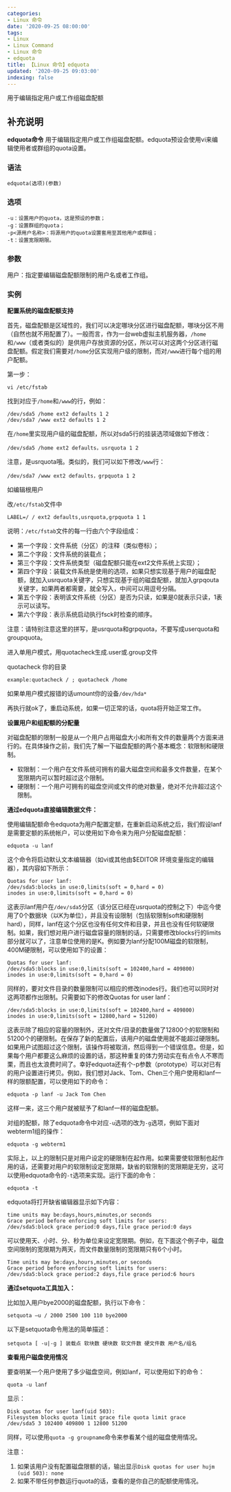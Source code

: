 ```yaml
---
categories:
- Linux 命令
date: '2020-09-25 08:00:00'
tags:
- Linux
- Linux Command
- Linux 命令
- edquota
title: 【Linux 命令】edquota
updated: '2020-09-25 09:03:00'
indexing: false
---
```


用于编辑指定用户或工作组磁盘配额

## 补充说明

**edquota命令** 用于编辑指定用户或工作组磁盘配额。edquota预设会使用vi来编辑使用者或群组的quota设置。

###  语法

```shell
edquota(选项)(参数)
```

###  选项

```shell
-u：设置用户的quota，这是预设的参数；
-g：设置群组的quota；
-p<源用户名称>：将源用户的quota设置套用至其他用户或群组；
-t：设置宽限期限。
```

###  参数

用户：指定要编辑磁盘配额限制的用户名或者工作组。

###  实例

 **配置系统的磁盘配额支持** 

首先，磁盘配额是区域性的，我们可以决定哪块分区进行磁盘配额，哪块分区不用（自然也就不用配置了）。一般而言，作为一台web虚拟主机服务器，`/home`和`/www`（或者类似的）是供用户存放资源的分区，所以可以对这两个分区进行磁盘配额。假定我们需要对`/home`分区实现用户级的限制，而对`/www`进行每个组的用户配额。

第一步：

```shell
vi /etc/fstab
```

找到对应于`/home`和`/www`的行，例如：

```shell
/dev/sda5 /home ext2 defaults 1 2
/dev/sda7 /www ext2 defaults 1 2
```

在`/home`里实现用户级的磁盘配额，所以对sda5行的挂装选项域做如下修改：

```shell
/dev/sda5 /home ext2 defaults，usrquota 1 2
```

注意，是usrquota哦。类似的，我们可以如下修改`/www`行：

```shell
/dev/sda7 /www ext2 defaults，grpquota 1 2
```

如编辑根用户

改`/etc/fstab`文件中

```shell
LABEL=/ / ext2 defaults,usrquota,grpquota 1 1
```

说明：`/etc/fstab`文件的每一行由六个字段组成：

*   第一个字段：文件系统（分区）的注释（类似卷标）；
*   第二个字段：文件系统的装载点；
*   第三个字段：文件系统类型（磁盘配额只能在ext2文件系统上实现）；
*   第四个字段：装载文件系统是使用的选项，如果只想实现基于用户的磁盘配额，就加入usrquota关键字，只想实现基于组的磁盘配额，就加入grpqouta关键字，如果两者都需要，就全写入，中间可以用逗号分隔。
*   第五个字段：表明该文件系统（分区）是否为只读，如果是0就表示只读，1表示可以读写。
*   第六个字段：表示系统启动执行fsck时检查的顺序。

注意：请特别注意这里的拼写，是usrquota和grpquota，不要写成userquota和groupquota。

进入单用户模式，用quotacheck生成.user或.group文件

quotacheck 你的目录

```shell
example:quotacheck / ; quotacheck /home
```

如果单用户模式报错的话umount你的设备`/dev/hda*`

再执行就ok了，重启动系统，如果一切正常的话，quota将开始正常工作。

 **设置用户和组配额的分配量** 

对磁盘配额的限制一般是从一个用户占用磁盘大小和所有文件的数量两个方面来进行的。在具体操作之前，我们先了解一下磁盘配额的两个基本概念：软限制和硬限制。

*   软限制：一个用户在文件系统可拥有的最大磁盘空间和最多文件数量，在某个宽限期内可以暂时超过这个限制。
*   硬限制：一个用户可拥有的磁盘空间或文件的绝对数量，绝对不允许超过这个限制。

 **通过edquota直接编辑数据文件：** 

使用编辑配额命令edquota为用户配置定额，在重新启动系统之后，我们假设lanf是需要定额的系统帐户，可以使用如下命令来为用户分配磁盘配额：

```shell
edquota -u lanf
```

这个命令将启动默认文本编辑器（如vi或其他由$EDITOR 环境变量指定的编辑器），其内容如下所示：

```shell
Quotas for user lanf:
/dev/sda5:blocks in use:0,limits(soft = 0,hard = 0)
inodes in use:0,limits(soft = 0,hard = 0)
```

这表示lanf用户在`/dev/sda5`分区（该分区已经在usrquota的控制之下）中迄今使用了0个数据块（以K为单位），并且没有设限制（包括软限制soft和硬限制hard），同样，lanf在这个分区也没有任何文件和目录，并且也没有任何软硬限制。如果，我们想对用户进行磁盘容量的限制的话，只需要修改blocks行的limits部分就可以了，注意单位使用的是K。例如要为lanf分配100M磁盘的软限制，400M硬限制，可以使用如下的设置：

```shell
Quotas for user lanf:
/dev/sda5:blocks in use:0,limits(soft = 102400,hard = 409800)
inodes in use:0,limits(soft = 0,hard = 0)
```

同样的，要对文件目录的数量限制可以相应的修改inodes行。我们也可以同时对这两项都作出限制。只需要如下的修改Quotas for user lanf：

```shell
/dev/sda5:blocks in use:0,limits(soft = 102400,hard = 409800)
inodes in use:0,limits(soft = 12800,hard = 51200)
```

这表示除了相应的容量的限制外，还对文件/目录的数量做了12800个的软限制和51200个的硬限制。在保存了新的配置后，该用户的磁盘使用就不能超过硬限制。如果用户试图超过这个限制，该操作将被取消，然后得到一个错误信息。但是，如果每个用户都要这么麻烦的设置的话，那这种重复的体力劳动实在有点令人不寒而栗，而且也太浪费时间了。幸好edquota还有个-p参数（prototype）可以对已有的用户设置进行拷贝。例如，我们想对Jack、Tom、Chen三个用户使用和lanf一样的限额配置，可以使用如下的命令：

```shell
edquota -p lanf -u Jack Tom Chen
```

这样一来，这三个用户就被赋予了和lanf一样的磁盘配额。

对组的配额，除了edquota命令中对应`-u`选项的改为`-g`选项，例如下面对webterm1组的操作：

```shell
edquota -g webterm1
```

实际上，以上的限制只是对用户设定的硬限制在起作用。如果需要使软限制也起作用的话，还需要对用户的软限制设定宽限期，缺省的软限制的宽限期是无穷，这可以使用edquota命令的`-t`选项来实现。运行下面的命令：

```shell
edquota -t
```

edquota将打开缺省编辑器显示如下内容：

```shell
time units may be:days,hours,minutes,or seconds
Grace period before enforcing soft limits for users:
/dev/sda5:block grace period:0 days,file grace period:0 days
```

可以使用天、小时、分、秒为单位来设定宽限期。例如，在下面这个例子中，磁盘空间限制的宽限期为两天，而文件数量限制的宽限期只有6个小时。

```shell
Time units may be:days,hours,minutes,or seconds
Grace period before enforcing soft limits for users:
/dev/sda5:block grace period:2 days,file grace period:6 hours
```

 **通过setquota工具加入：** 

比如加入用户bye2000的磁盘配额，执行以下命令：

```shell
setquota –u / 2000 2500 100 110 bye2000
```

以下是setquota命令用法的简单描述：

```shell
setquota [ -u|-g ] 装载点 软块数 硬块数 软文件数 硬文件数 用户名/组名
```

 **查看用户磁盘使用情况** 

要查明某一个用户使用了多少磁盘空间，例如lanf，可以使用如下的命令：

```shell
quota -u lanf
```

显示：

```shell
Disk quotas for user lanf(uid 503):
Filesystem blocks quota limit grace file quota limit grace
/dev/sda5 3 102400 409800 1 12800 51200
```

同样，可以使用`quota -g groupname`命令来参看某个组的磁盘使用情况。

注意：

1.  如果该用户没有配置磁盘限额的话，输出显示`Disk quotas for user hujm (uid 503): none`
2.  如果不带任何参数运行quota的话，查看的是你自己的配额使用情况。


<!-- Linux命令行搜索引擎：https://jaywcjlove.github.io/linux-command/ -->